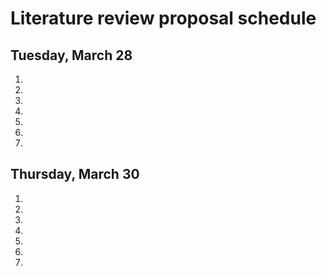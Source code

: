 # Literature review proposal schedule

## Tuesday, March 28
1.
2.
3.
4.
5.
6.
7.

## Thursday, March 30
1.
2.
3.
4.
5.
6.
7.